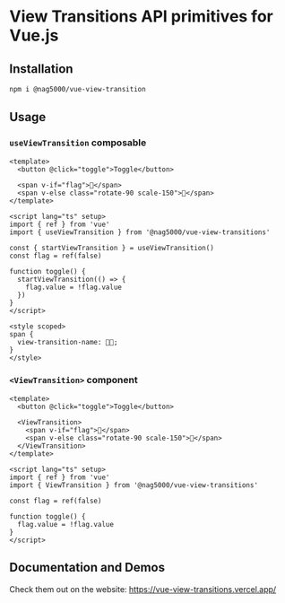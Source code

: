 # View Transitions API primitives for Vue.js

## Installation

```sh
npm i @nag5000/vue-view-transition
```

## Usage

### `useViewTransition` composable

```vue
<template>
  <button @click="toggle">Toggle</button>

  <span v-if="flag">🦄</span>
  <span v-else class="rotate-90 scale-150">🌸</span>
</template>

<script lang="ts" setup>
import { ref } from 'vue'
import { useViewTransition } from '@nag5000/vue-view-transitions'

const { startViewTransition } = useViewTransition()
const flag = ref(false)

function toggle() {
  startViewTransition(() => {
    flag.value = !flag.value
  })
}
</script>

<style scoped>
span {
  view-transition-name: 🦄🌸;
}
</style>
```

### `<ViewTransition>` component

```vue
<template>
  <button @click="toggle">Toggle</button>

  <ViewTransition>
    <span v-if="flag">🦄</span>
    <span v-else class="rotate-90 scale-150">🌸</span>
  </ViewTransition>
</template>

<script lang="ts" setup>
import { ref } from 'vue'
import { ViewTransition } from '@nag5000/vue-view-transitions'

const flag = ref(false)

function toggle() {
  flag.value = !flag.value
}
</script>
```

## Documentation and Demos

Check them out on the website: https://vue-view-transitions.vercel.app/
